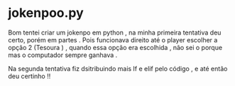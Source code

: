 # jokenpoo.py


Bom tentei criar um jokenpo em python , na minha primeira tentativa deu certo, porém  em partes . 
Pois funcionava direito até o player escolher a opção 2 (Tesoura ) , quando essa opção era escolhida , não sei o porque mas o computador sempre ganhava .

Na segunda tentativa fiz dsitribuindo mais If e elif pelo código , e até então deu certinho !!





